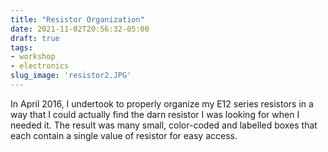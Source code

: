```yaml
---
title: "Resistor Organization"
date: 2021-11-02T20:56:32-05:00
draft: true
tags:
- workshop
- electronics
slug_image: 'resistor2.JPG'
---
```

In April 2016, I undertook to properly organize my E12 series resistors in a way that I could actually find the darn resistor I was looking for when I needed it. The result was many small, color-coded and labelled boxes that each contain a single value of resistor for easy access.
